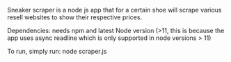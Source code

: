 Sneaker scraper is a node js app that for a certain shoe will scrape various resell websites to show their respective prices.

Dependencies: needs npm and latest Node version (>11, this is because the app uses async readline which is only supported in node versions > 11)

To run, simply run: node scraper.js

